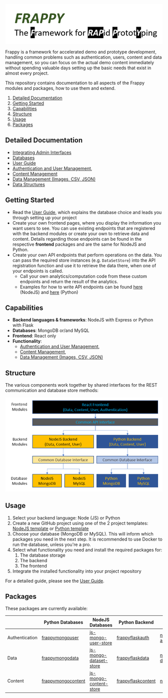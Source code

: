 ![Frappy Logo](images/frappy-logo.png)

Frappy is a framework for accelerated demo and prototype development, handling common problems such as authentication,
 users, content and data management, so you can focus on the actual demo content immediately without spending valuable
 days setting up the basic needs that exist in almost every project.

This repository contains documentation to all aspects of the Frappy modules and packages, how to use them and extend.

1. [Detailed Documentation](#detailed-documentation)
2. [Getting Started](#getting-started)
3. [Capabilities](#capabilities)
4. [Structure](#structure)
5. [Usage](#usage)
6. [Packages](#packages)

## Detailed Documentation

- [Integrating Admin Interfaces](admin-interfaces.md)
- [Databases](databases.md)
- [User Guide](user-guide.md)
- [Authentication and User Management](authentication-users.md),
- [Content Management](content.md)
- [Data Management (Images, CSV, JSON)](datasets.md)
- [Data Structures](data-structure.md)

## Getting Started

- Read the [User Guide](user-guide.md), which explains the database choice and leads you through setting up your project
- Create your own frontend pages, where you display the information you want users to see. You can use existing
 endpoints that are registered with the backend modules or create your own to retrieve data and content. Details
 regarding those endpoints can be found in the respective **frontend** packages and are the same for NodeJS and Python.
- Create your own API endpoints that perform operations on the data. You can pass the required store instances (e.g.
 `DataSetStore`) into the API registration function and use it to retrieve the data there, when one of your endpoints is
  called.
    - Call your own analytics/computation code from these custom endpoints and return the result of the analytics.
    - Examples for how to write API endpoints can be found
    [here](https://github.com/ilfrich/frappy-node-content/blob/master/src/manage-endpoints.mjs) (NodeJS) and
    [here](https://github.com/ilfrich/frappy-flask-content/blob/master/frappyflaskcontent/content_api.py) (Python)

## Capabilities

- **Backend languages & frameworks**: NodeJS with Express or Python with Flask
- **Databases**: MongoDB or/and MySQL
- **Frontend**: React only
- **Functionality**:
    - [Authentication and User Management](authentication-users.md),
    - [Content Management](content.md),
    - [Data Management (Images, CSV, JSON)](datasets.md)

## Structure

The various components work together by shared interfaces for the REST communication and database store methods:

![Shared Interfaces](images/package-api.png)

## Usage

1. Select your backend language: Node (JS) or Python
2. Create a new GitHub project using one of the 2 project templates:
 [NodeJS template](https://github.com/ilfrich/frappy-node-react-template) or
 [Python template](https://github.com/ilfrich/frappy-flask-react-template)
3. Choose your database (MongoDB or MySQL). This will inform which packages you need in the next step. It is recommended
 to use Docker to run the database, unless you're a pro.
4. Select what functionality you need and install the required packages for:
    1. The database storage
    2. The backend
    3. The frontend
5. Integrate the installed functionality into your project repository

For a detailed guide, please see the [User Guide](user-guide.md).

## Packages

These packages are currently available:

|                 | Python Databases | NodeJS Databases | Python Backend | NodeJS Backend | Frontend |
|-----------------|---|---|---|---|---|
| Authentication  | [frappymongouser](https://github.com/ilfrich/frappy-py-mongo-user-store) | [js-mongo-user-store](https://github.com/ilfrich/js-mongo-user-store) | [frappyflaskauth](https://github.com/ilfrich/frappy-flask-authentication) | [node-authentication](https://github.com/ilfrich/frappy-node-authentication) | [react-authentication](https://github.com/ilfrich/frappy-react-authentication) |
| Data            | [frappymongodata](https://github.com/ilfrich/frappy-py-mongo-data-store) | [js-mongo-dataset-store](https://github.com/ilfrich/js-mongo-dataset-store) | [frappyflaskdata](https://github.com/ilfrich/frappy-flask-datasets) | [node-datasets](https://github.com/ilfrich/frappy-node-datasets) | [react-datasets](https://github.com/ilfrich/frappy-react-datasets) |
| Content         | [frappymongocontent](https://github.com/ilfrich/frappy-py-mongo-content-store) | [js-mongo-content-store](https://github.com/ilfrich/js-mongo-content-store) | [frappyflaskcontent](https://github.com/ilfrich/frappy-flask-content) | [node-content](https://github.com/ilfrich/frappy-node-content) | [react-content](https://github.com/ilfrich/frappy-react-content) |
